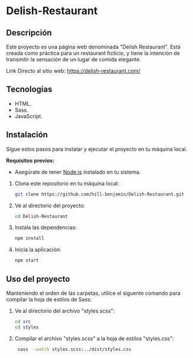 # Delish-Restaurant

## Descripción
Este proyecto es una página web denominada "Delish Restaurant". 
Está creada como práctica para un restaurant ficticio, y tiene la intención de transmitir la sensación de un lugar de comida elegante.

Link Directo al sitio web: https://delish-restaurant.com/

## Tecnologías 
- HTML.
- Sass.
- JavaScript.

## Instalación

Sigue estos pasos para instalar y ejecutar el proyecto en tu máquina local.

**Requisitos previos:**
- Asegúrate de tener [Node.js](https://nodejs.org/) instalado en tu sistema.

1. Clona este repositorio en tu máquina local:

   ```bash
   git clone https://github.com/hill-benjamin/Delish-Restaurant.git

2. Ve al directorio del proyecto:

   ```bash
   cd Delish-Restaurant

3. Instala las dependencias:

   ```bash
   npm install

4. Inicia la aplicación:

   ```bash
   npm start

## Uso del proyecto

Manteniendo el orden de las carpetas, utilice el siguente comando para compilar la hoja de estilos de Sass:

1. Ve al directorio del archivo "styles.scss":
   
   ```bash
   cd src
   cd styles

2. Compilar el archivo "styles.scss" a la hoja de estilos "styles.css":

   ```bash
    sass --watch styles.scss:../dist/styles.css
